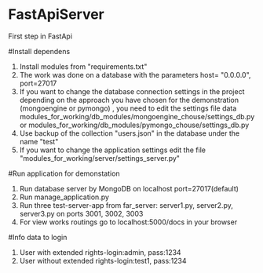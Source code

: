 # FastApiServer
First step in FastApi

#Install dependens

1. Install modules from "requirements.txt"
2. The work was done on a database with the parameters host= "0.0.0.0", port=27017
3. If you want to change the database connection settings in the project depending on the approach you have chosen for the demonstration (mongoengine or pymongo) , you need to edit the settings file data modules_for_working/db_modules/mongoengine_chouse/settings_db.py or modules_for_working/db_modules/pymongo_chouse/settings_db.py
4. Use backup of the collection "users.json" in the database under the name "test"
5. If you want to change the application settings edit the file "modules_for_working/server/settings_server.py"

#Run application for demonstation

1. Run database server by MongoDB on localhost port=27017(default)
2. Run manage_application.py
3. Run three test-server-app from far_server: server1.py, server2.py, server3.py on ports 3001, 3002, 3003
4. For view works routings go to localhost:5000/docs in your browser

#Info data to login

1. User with extended rights-login:admin, pass:1234
2. User without extended rights-login:test1, pass:1234
